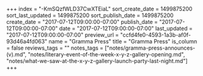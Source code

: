 +++
index = "-KmSQzfWLD37CwXTEiaL"
sort_create_date = 1499875200
sort_last_updated = 1499875200
sort_publish_date = 1499875200
create_date = "2017-07-12T09:00:00-07:00"
publish_date = "2017-07-12T09:00:00-07:00"
date = "2017-07-12T09:00:00-07:00"
last_updated = "2017-07-12T09:00:00-07:00"
preview_url = "ccfd4fe0-4593-1a3b-af0f-93d46a4fd063"
name = "Gramma Press"
title = "Gramma Press"
is_column = false
reviews_tags = ""
notes_tags = ["notes/gramma-press-announces-(v).md", "notes/literary-event-of-the-week-x-y-z-gallery-opening.md", "notes/what-we-saw-at-the-x-y-z-gallery-launch-party-last-night.md"]
+++


